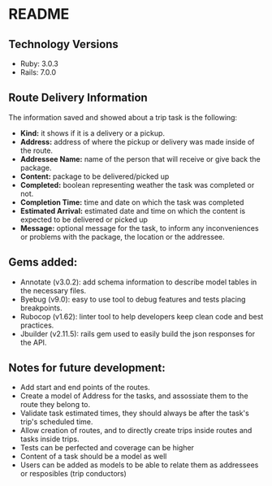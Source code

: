 # README

## Technology Versions

- Ruby: 3.0.3
- Rails: 7.0.0

## Route Delivery Information

The information saved and showed about a trip task is the following:

- **Kind:** it shows if it is a delivery or a pickup.
- **Address:** address of where the pickup or delivery was made inside of the route.
- **Addressee Name:** name of the person that will receive or give back the package.
- **Content:** package to be delivered/picked up
- **Completed:** boolean representing weather the task was completed or not.
- **Completion Time:** time and date on which the task was completed
- **Estimated Arrival:** estimated date and time on which the content is expected to be delivered or picked up
- **Message:** optional message for the task, to inform any inconveniences or problems with the package, the location or the addressee.

## Gems added:

- Annotate (v3.0.2): add schema information to describe model tables in the necessary files.
- Byebug (v9.0): easy to use tool to debug features and tests placing breakpoints.
- Rubocop (v1.62): linter tool to help developers keep clean code and best practices.
- Jbuilder (v2.11.5): rails gem used to easily build the json responses for the API.

## Notes for future development:

- Add start and end points of the routes.
- Create a model of Address for the tasks, and assossiate them to the route they belong to.
- Validate task estimated times, they should always be after the task's trip's scheduled time.
- Allow creation of routes, and to directly create trips inside routes and tasks inside trips.
- Tests can be perfected and coverage can be higher
- Content of a task should be a model as well
- Users can be added as models to be able to relate them as addressees or resposibles (trip conductors)

